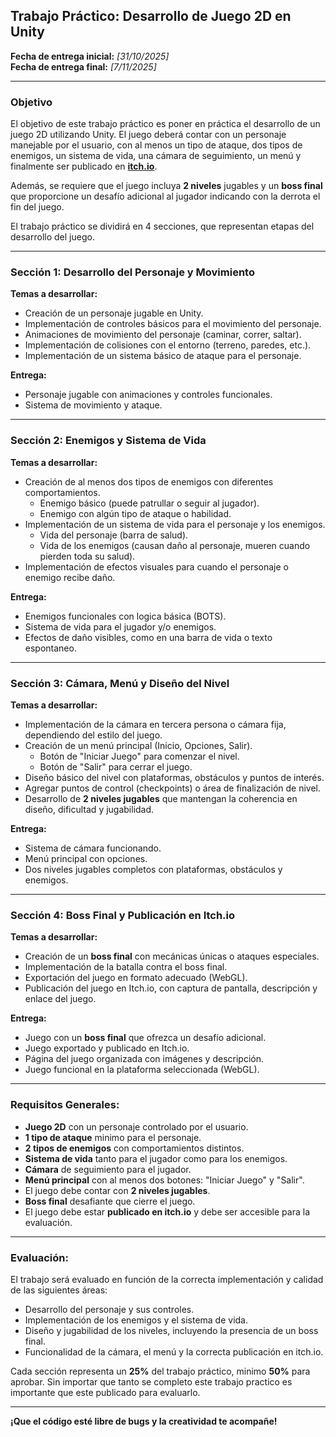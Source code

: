 ## Trabajo Práctico: Desarrollo de Juego 2D en Unity

**Fecha de entrega inicial:** *[31/10/2025]*  
**Fecha de entrega final:** *[7/11/2025]*

---

### Objetivo

El objetivo de este trabajo práctico es poner en práctica el desarrollo de un juego 2D utilizando Unity. El juego deberá contar con un personaje manejable por el usuario, con al menos un tipo de ataque, dos tipos de enemigos, un sistema de vida, una cámara de seguimiento, un menú y finalmente ser publicado en **[itch.io](https://itch.io/)**.

Además, se requiere que el juego incluya **2 niveles** jugables y un **boss final** que proporcione un desafío adicional al jugador indicando con la derrota el fin del juego.

El trabajo práctico se dividirá en 4 secciones, que representan etapas del desarrollo del juego.

---

### Sección 1: **Desarrollo del Personaje y Movimiento**

**Temas a desarrollar:**
- Creación de un personaje jugable en Unity.
- Implementación de controles básicos para el movimiento del personaje.
- Animaciones de movimiento del personaje (caminar, correr, saltar).
- Implementación de colisiones con el entorno (terreno, paredes, etc.).
- Implementación de un sistema básico de ataque para el personaje.
  
**Entrega:**
- Personaje jugable con animaciones y controles funcionales.
- Sistema de movimiento y ataque.

---

### Sección 2: **Enemigos y Sistema de Vida**

**Temas a desarrollar:**
- Creación de al menos dos tipos de enemigos con diferentes comportamientos.
  - Enemigo básico (puede patrullar o seguir al jugador).
  - Enemigo con algún tipo de ataque o habilidad.
- Implementación de un sistema de vida para el personaje y los enemigos.
  - Vida del personaje (barra de salud).
  - Vida de los enemigos (causan daño al personaje, mueren cuando pierden toda su salud).
- Implementación de efectos visuales para cuando el personaje o enemigo recibe daño.

**Entrega:**
- Enemigos funcionales con logica básica (BOTS).
- Sistema de vida para el jugador y/o enemigos.
- Efectos de daño visibles, como en una barra de vida o texto espontaneo.

---

### Sección 3: **Cámara, Menú y Diseño del Nivel**

**Temas a desarrollar:**
- Implementación de la cámara en tercera persona o cámara fija, dependiendo del estilo del juego.
- Creación de un menú principal (Inicio, Opciones, Salir).
  - Botón de "Iniciar Juego" para comenzar el nivel.
  - Botón de "Salir" para cerrar el juego.
- Diseño básico del nivel con plataformas, obstáculos y puntos de interés.
- Agregar puntos de control (checkpoints) o área de finalización de nivel.
- Desarrollo de **2 niveles jugables** que mantengan la coherencia en diseño, dificultad y jugabilidad.

**Entrega:**
- Sistema de cámara funcionando.
- Menú principal con opciones.
- Dos niveles jugables completos con plataformas, obstáculos y enemigos.

---

### Sección 4: **Boss Final y Publicación en Itch.io**

**Temas a desarrollar:**
- Creación de un **boss final** con mecánicas únicas o ataques especiales.
- Implementación de la batalla contra el boss final.
- Exportación del juego en formato adecuado (WebGL).
- Publicación del juego en Itch.io, con captura de pantalla, descripción y enlace del juego.

**Entrega:**
- Juego con un **boss final** que ofrezca un desafío adicional.
- Juego exportado y publicado en Itch.io.
- Página del juego organizada con imágenes y descripción.
- Juego funcional en la plataforma seleccionada (WebGL).

---

### **Requisitos Generales:**

- **Juego 2D** con un personaje controlado por el usuario.
- **1 tipo de ataque** minimo para el personaje.
- **2 tipos de enemigos** con comportamientos distintos.
- **Sistema de vida** tanto para el jugador como para los enemigos.
- **Cámara** de seguimiento para el jugador.
- **Menú principal** con al menos dos botones: "Iniciar Juego" y "Salir".
- El juego debe contar con **2 niveles jugables**.
- **Boss final** desafiante que cierre el juego.
- El juego debe estar **publicado en itch.io** y debe ser accesible para la evaluación.

---

### Evaluación:

El trabajo será evaluado en función de la correcta implementación y calidad de las siguientes áreas:

- Desarrollo del personaje y sus controles.
- Implementación de los enemigos y el sistema de vida.
- Diseño y jugabilidad de los niveles, incluyendo la presencia de un boss final.
- Funcionalidad de la cámara, el menú y la correcta publicación en itch.io.
  
Cada sección representa un **25%** del trabajo práctico, minimo **50%** para aprobar. Sin importar que tanto se completo este trabajo practico es importante que este publicado para evaluarlo.

---

**¡Que el código esté libre de bugs y la creatividad te acompañe!**
